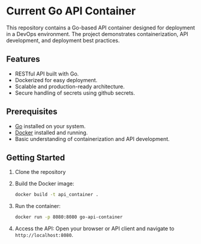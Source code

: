 # Current Go API Container

This repository contains a Go-based API container designed for deployment in a DevOps environment. The project demonstrates containerization, API development, and deployment best practices.

## Features

- RESTful API built with Go.
- Dockerized for easy deployment.
- Scalable and production-ready architecture.
- Secure handling of secrets using github secrets.

## Prerequisites

- [Go](https://golang.org/) installed on your system.
- [Docker](https://www.docker.com/) installed and running.
- Basic understanding of containerization and API development.

## Getting Started

1. Clone the repository


2. Build the Docker image:
    ```bash
    docker build -t api_container .
    ```

3. Run the container:
    ```bash
    docker run -p 8080:8080 go-api-container
    ```

4. Access the API:
    Open your browser or API client and navigate to `http://localhost:8080`.




